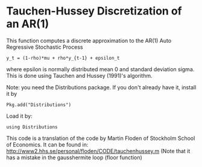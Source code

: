 # Tauchen-Hussey Discretization of an AR(1)


This function computes a discrete approximation to the AR(1) Auto Regressive Stochastic Process

    y_t = (1-rho)*mu + rho*y_{t-1} + epsilon_t
  
where epsilon is normally distributed mean 0 and standard deviation sigma. This is done using Tauchen and Hussey (1991)'s algorithm.

Note: you need the Distributions package.  If you don't already have it, install it by

    Pkg.add("Distributions")
Load it by:

    using Distributions

This code is a translation of the code by Martin Floden of Stockholm School of Economics. It can be found in: http://www2.hhs.se/personal/floden/CODE/tauchenhussey.m (Note that it has a mistake in the gausshermite loop (floor function)

